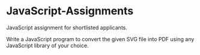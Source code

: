 # JavaScript-Assignments
JavaScript assignment for shortlisted applicants.

Write a JavaScript program to convert the given SVG file into PDF using any JavaScript library of your choice.
